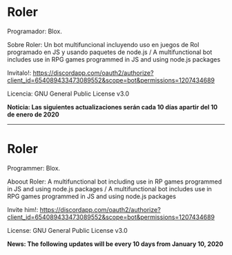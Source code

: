 # Roler
Programador: Blox.

Sobre Roler: Un bot multifuncional incluyendo uso en juegos de Rol programado en JS y usando paquetes de node.js / A multifunctional bot includes use in RPG games programmed in JS and using node.js packages

Invitalo!:
https://discordapp.com/oauth2/authorize?client_id=654089433473089552&scope=bot&permissions=1207434689

Licencia: GNU General Public License v3.0

**Noticia: Las siguientes actualizaciones serán cada 10 días apartir del 10 de enero de 2020**

-----------------------------------------------------------------------------------------

# Roler
Programmer: Blox.

Aboout Roler: A multifunctional bot including use in RP games programmed in JS and using node.js packages / A multifunctional bot includes use in RPG games programmed in JS and using node.js packages

Invite him!:
https://discordapp.com/oauth2/authorize?client_id=654089433473089552&scope=bot&permissions=1207434689

License: GNU General Public License v3.0

**News: The following updates will be every 10 days from January 10, 2020**
